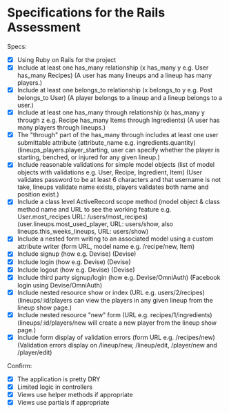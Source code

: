 # Specifications for the Rails Assessment

Specs:
- [x] Using Ruby on Rails for the project
- [x] Include at least one has_many relationship (x has_many y e.g. User has_many Recipes) (A user has many lineups and a lineup has many players.)
- [x] Include at least one belongs_to relationship (x belongs_to y e.g. Post belongs_to User) (A player belongs to a lineup and a lineup belongs to a user.)
- [x] Include at least one has_many through relationship (x has_many y through z e.g. Recipe has_many Items through Ingredients) (A user has many players through lineups.)
- [x] The "through" part of the has_many through includes at least one user submittable attribute (attribute_name e.g. ingredients.quantity) (lineups_players.player_starting, user can specify whether the player is starting, benched, or injured for any given lineup.)
- [x] Include reasonable validations for simple model objects (list of model objects with validations e.g. User, Recipe, Ingredient, Item) (User validates password to be at least 6 characters and that username is not take, lineups validate name exists, players validates both name and position exist.)
- [x] Include a class level ActiveRecord scope method (model object & class method name and URL to see the working feature e.g. User.most_recipes URL: /users/most_recipes) (user.lineups.most_used_player, URL: users/show, also lineups.this_weeks_lineups, URL: users/show)
- [x] Include a nested form writing to an associated model using a custom attribute writer (form URL, model name e.g. /recipe/new, Item)
- [x] Include signup (how e.g. Devise) (Devise)
- [x] Include login (how e.g. Devise) (Devise)
- [x] Include logout (how e.g. Devise) (Devise)
- [x] Include third party signup/login (how e.g. Devise/OmniAuth) (Facebook login using Devise/OmniAuth)
- [x] Include nested resource show or index (URL e.g. users/2/recipes) (lineups/:id/players can view the players in any given lineup from the lineup show page.)
- [x] Include nested resource "new" form (URL e.g. recipes/1/ingredients) (lineups/:id/players/new will create a new player from the lineup show page.)
- [x] Include form display of validation errors (form URL e.g. /recipes/new) (Validation errors display on /lineup/new, /lineup/edit, /player/new and /player/edit)

Confirm:
- [x] The application is pretty DRY
- [x] Limited logic in controllers
- [x] Views use helper methods if appropriate
- [x] Views use partials if appropriate
